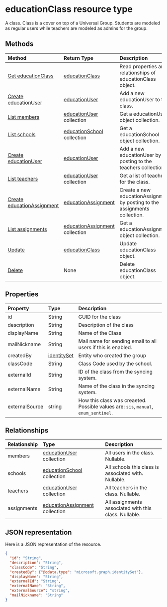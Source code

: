 # educationClass resource type

A class.  Class is a cover on top of a Universal Group.  Students are modeled as regular users while teachers are modeled as admins for the group.  


## Methods

| Method		   | Return Type	|Description|
|:---------------|:--------|:----------|
|[Get educationClass](../api/educationclass_get.md) | [educationClass](educationclass.md) |Read properties and relationships of educationClass object.|
|[Create educationUser](../api/educationclass_post_members.md) |[educationUser](educationuser.md)| Add a new educationUser to the class.|
|[List members](../api/educationclass_list_members.md) |[educationUser](educationuser.md) collection| Get a educationUser object collection.|
|[List schools](../api/educationclass_list_schools.md) |[educationSchool](educationschool.md) collection| Get a educationSchool object collection.|
|[Create educationUser](../api/educationclass_post_teachers.md) |[educationUser](educationuser.md)| Add a new educationUser by posting to the teachers collection.|
|[List teachers](../api/educationclass_list_teachers.md) |[educationUser](educationuser.md) collection| Get a list of teachers for the class.|
|[Create educationAssignment](../../Assignments/api/educationclass_post_assignments.md) |[educationAssignment](../../Assignments/resources/educationassignment.md)| Create a new educationAssignment by posting to the assignments collection.|
|[List assignments](../../Assignments/api/educationclass_list_assignments.md) |[educationAssignment](../../Assignments/resources/educationassignment.md) collection| Get a educationAssignment object collection.|
|[Update](../api/educationclass_update.md) | [educationClass](educationclass.md)	|Update educationClass object. |
|[Delete](../api/educationclass_delete.md) | None |Delete educationClass object. |

## Properties
| Property	   | Type	|Description|
|:---------------|:--------|:----------|
|id| String| GUID for the class|
|description|String| Description of the class|
|displayName|String| Name of the Class|
|mailNickname|String| Mail name for sending email to all users if this is enabled. |
|createdBy|[identitySet](identityset.md)| Entity who created the group |
|classCode|String| Class Code used by the school.|
|externalId|String| ID of the class from the syncing system. |
|externalName|String|Name of the class in the syncing system.|
|externalSource|string| How this class was creaeted.  Possible values are: `sis`, `manual`, `enum_sentinel`.|


## Relationships
| Relationship | Type	|Description|
|:---------------|:--------|:----------|
|members|[educationUser](educationuser.md) collection| All users in the class. Nullable.|
|schools|[educationSchool](educationschool.md) collection| All schools this class is associated with. Nullable.|
|teachers|[educationUser](educationuser.md) collection|  All teachers in the class.  Nullable.|
|assignments|[educationAssignment](../../Assignments/resources/educationassignment.md) collection| All assignments associated with this class. Nullable.|

## JSON representation

Here is a JSON representation of the resource.

<!-- {
  "blockType": "resource",
  "optionalProperties": [

  ],
  "@odata.type": "microsoft.graph.educationClass"
}-->

```json
{
  "id": "String",
  "description": "String",
  "classCode": "String",
  "createdBy": {"@odata.type": "microsoft.graph.identitySet"},
  "displayName": "String",
  "externalId": "String",
  "externalName": "String",
  "externalSource": "string",
  "mailNickname": "String"
}

```

<!-- uuid: 8fcb5dbc-d5aa-4681-8e31-b001d5168d79
2015-10-25 14:57:30 UTC -->
<!-- {
  "type": "#page.annotation",
  "description": "educationClass resource",
  "keywords": "",
  "section": "documentation",
  "tocPath": ""
}-->